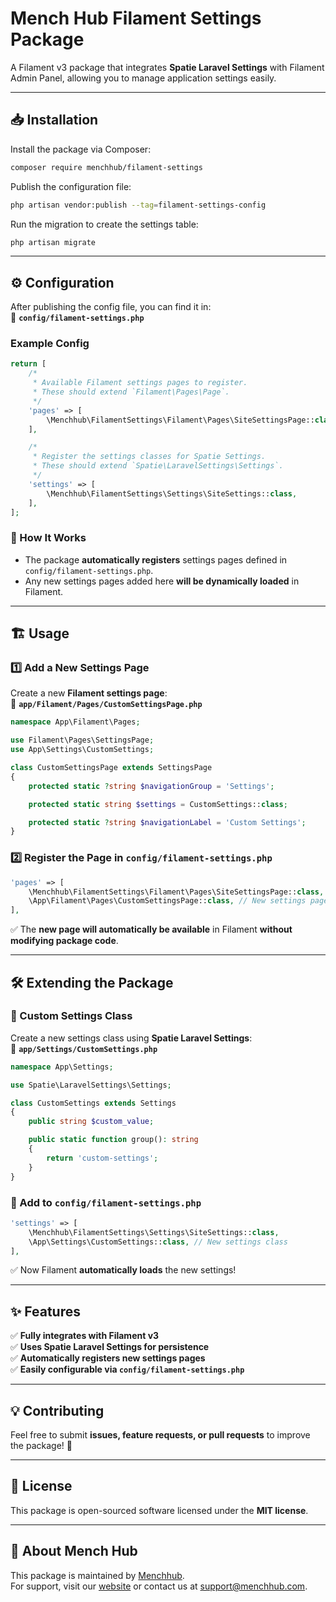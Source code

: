 

# **Mench Hub Filament Settings Package**
A Filament v3 package that integrates **Spatie Laravel Settings** with Filament Admin Panel, allowing you to manage application settings easily.

---

## **📥 Installation**
Install the package via Composer:
```sh
composer require menchhub/filament-settings
```

Publish the configuration file:
```sh
php artisan vendor:publish --tag=filament-settings-config
```

Run the migration to create the settings table:
```sh
php artisan migrate
```

---

## **⚙️ Configuration**
After publishing the config file, you can find it in:  
📌 **`config/filament-settings.php`**

### **Example Config**
```php
return [
    /*
     * Available Filament settings pages to register.
     * These should extend `Filament\Pages\Page`.
     */
    'pages' => [
        \Menchhub\FilamentSettings\Filament\Pages\SiteSettingsPage::class,
    ],

    /*
     * Register the settings classes for Spatie Settings.
     * These should extend `Spatie\LaravelSettings\Settings`.
     */
    'settings' => [
        \Menchhub\FilamentSettings\Settings\SiteSettings::class,
    ],
];
```

### **🔹 How It Works**
- The package **automatically registers** settings pages defined in `config/filament-settings.php`.
- Any new settings pages added here **will be dynamically loaded** in Filament.

---

## **🏗️ Usage**
### **1️⃣ Add a New Settings Page**
Create a new **Filament settings page**:  
📌 **`app/Filament/Pages/CustomSettingsPage.php`**
```php
namespace App\Filament\Pages;

use Filament\Pages\SettingsPage;
use App\Settings\CustomSettings;

class CustomSettingsPage extends SettingsPage
{
    protected static ?string $navigationGroup = 'Settings';

    protected static string $settings = CustomSettings::class;

    protected static ?string $navigationLabel = 'Custom Settings';
}
```

### **2️⃣ Register the Page in `config/filament-settings.php`**
```php
'pages' => [
    \Menchhub\FilamentSettings\Filament\Pages\SiteSettingsPage::class,
    \App\Filament\Pages\CustomSettingsPage::class, // New settings page
],
```
✅ The **new page will automatically be available** in Filament **without modifying package code**.

---

## **🛠️ Extending the Package**
### **🔹 Custom Settings Class**
Create a new settings class using **Spatie Laravel Settings**:  
📌 **`app/Settings/CustomSettings.php`**
```php
namespace App\Settings;

use Spatie\LaravelSettings\Settings;

class CustomSettings extends Settings
{
    public string $custom_value;

    public static function group(): string
    {
        return 'custom-settings';
    }
}
```

### **🔹 Add to `config/filament-settings.php`**
```php
'settings' => [
    \Menchhub\FilamentSettings\Settings\SiteSettings::class,
    \App\Settings\CustomSettings::class, // New settings class
],
```
✅ Now Filament **automatically loads** the new settings!

---

## **✨ Features**
✅ **Fully integrates with Filament v3**  
✅ **Uses Spatie Laravel Settings for persistence**  
✅ **Automatically registers new settings pages**  
✅ **Easily configurable via `config/filament-settings.php`**

---

## **💡 Contributing**
Feel free to submit **issues, feature requests, or pull requests** to improve the package! 🚀

---

## **📄 License**
This package is open-sourced software licensed under the **MIT license**.



---
## 🏢 About Mench Hub
This package is maintained by [Menchhub](https://menchhub.com).  
For support, visit our [website](https://menchhub.com) or contact us at [support@menchhub.com](mailto:support@menchhub.com).

